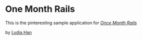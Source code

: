 # One Month Rails

This is the pinteresting sample application for 
[*Once Month Rails*](http://onemonthrails.com)

by [Lydia Han](http://lydiahan.com)
